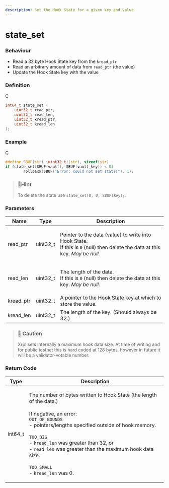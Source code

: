 ```yaml
---
description: Set the Hook State for a given key and value
---
```


# state\_set

### Behaviour

* Read a 32 byte Hook State key from the `kread_ptr`
* Read an arbitrary amount of data from `read_ptr` (the value)
* Update the Hook State key with the value

### Definition

C

```c
int64_t state_set (
    uint32_t read_ptr,
    uint32_t read_len,
    uint32_t kread_ptr,
    uint32_t kread_len  
);
```

### Example

C

```c
#define SBUF(str) (uint32_t)(str), sizeof(str)
if (state_set(SBUF(vault), SBUF(vault_key)) < 0)
		rollback(SBUF("Error: could not set state!"), 1);
```

> ### 📘Hint
>
> To delete the state use `state_set(0, 0, SBUF(key);`.

### Parameters

| Name       | Type      | Description                                                                                                                                              |
| ---------- | --------- | -------------------------------------------------------------------------------------------------------------------------------------------------------- |
| read\_ptr  | uint32\_t | <p>Pointer to the data (value) to write into Hook State.<br>If this is <code>0</code> (null) then delete the data at this key. <em>May be null.</em></p> |
| read\_len  | uint32\_t | <p>The length of the data.<br>If this is <code>0</code> (null) then delete the data at this key. <em>May be null.</em></p>                               |
| kread\_ptr | uint32\_t | A pointer to the Hook State key at which to store the value.                                                                                             |
| kread\_len | uint32\_t | The length of the key. (Should always be 32.)                                                                                                            |

> ### 🚧 Caution
>
> Xrpl sets internally a maximum hook data size. At time of writing and for public testnet this is hard coded at 128 bytes, however in future it will be a validator-votable number.

### Return Code

| Type     | Description                                                                                                                                                                                                                                                                                                                                                                                                             |
| -------- | ----------------------------------------------------------------------------------------------------------------------------------------------------------------------------------------------------------------------------------------------------------------------------------------------------------------------------------------------------------------------------------------------------------------------- |
| int64\_t | <p>The number of bytes written to Hook State (the length of the data.)<br><br>If negative, an error:<br><code>OUT_OF_BOUNDS</code><br>- pointers/lengths specified outside of hook memory.<br><br><code>TOO_BIG</code><br>- <code>kread_len</code> was greater than 32, or<br>- <code>read_len</code> was greater than the maximum hook data size.<br><br><code>TOO_SMALL</code><br>- <code>kread_len</code> was 0.</p> |
